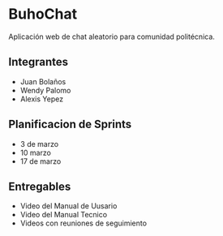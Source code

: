 # BuhoChat
Aplicación web de chat aleatorio para comunidad politécnica.

## Integrantes
- Juan Bolaños
- Wendy Palomo
- Alexis Yepez

## Planificacion de Sprints
- 3 de marzo
- 10 marzo
- 17 de marzo

## Entregables
- Video del Manual de Uusario
- Video del Manual Tecnico
- Videos con reuniones de seguimiento 
